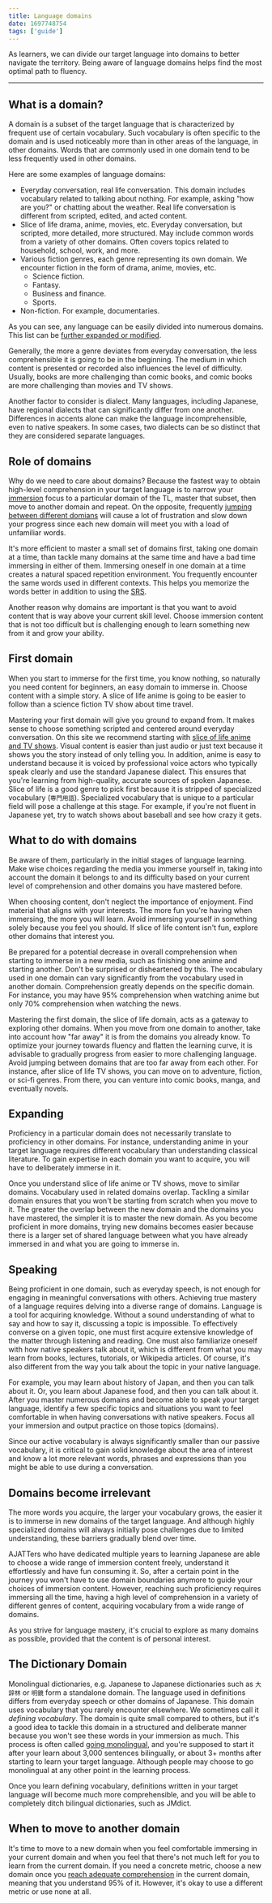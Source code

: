 ```yaml
---
title: Language domains
date: 1697748754
tags: ['guide']
---
```


As learners,
we can divide our target language into domains
to better navigate the territory.
Being aware of language domains helps find the most optimal path to fluency.

****

## What is a domain?

A domain is a subset of the target language
that is characterized by frequent use of certain vocabulary.
Such vocabulary is often specific to the domain
and is used noticeably more than in other areas of the language, in other domains.
Words that are commonly used in one domain tend to be less frequently used in other domains.

Here are some examples of language domains:

* Everyday conversation, real life conversation.
  This domain includes vocabulary related to talking about nothing.
  For example, asking "how are you?" or chatting about the weather.
  Real life conversation is different from scripted, edited, and acted content.
* Slice of life drama, anime, movies, etc.
  Everyday conversation, but scripted, more detailed, more structured.
  May include common words from a variety of other domains.
  Often covers topics related to household, school, work, and more.
* Various fiction genres, each genre representing its own domain.
  We encounter fiction in the form of drama, anime, movies, etc.
  * Science fiction.
  * Fantasy.
  * Business and finance.
  * Sports.
* Non-fiction.
  For example, documentaries.

As you can see,
any language can be easily divided into numerous domains.
This list can be [further expanded or modified](how-broad-or-narrow-is-a-domain-of-language.html).

Generally,
the more a genre deviates from everyday conversation,
the less comprehensible it is going to be in the beginning.
The medium in which content is presented or recorded also influences the level of difficulty.
Usually, books are more challenging than comic books,
and comic books are more challenging than movies and TV shows.

Another factor to consider is dialect.
Many languages, including Japanese, have regional dialects
that can significantly differ from one another.
Differences in accents alone can make the language incomprehensible,
even to native speakers.
In some cases,
two dialects can be so distinct that they are considered separate languages.

## Role of domains

Why do we need to care about domains?
Because the fastest way to obtain high-level comprehension in your target language is to
narrow your [immersion](whats-immersion.html) focus to a particular domain of the TL,
master that subset, then move to another domain and repeat.
On the opposite, frequently [jumping between different domians](is-it-more-efficient-to-stick-to-one-domain.html)
will cause a lot of frustration
and slow down your progress
since each new domain will meet you with a load of unfamiliar words.

It's more efficient to master a small set of domains first,
taking one domain at a time,
than tackle many domains at the same time
and have a bad time immersing in either of them.
Immersing oneself in one domain at a time
creates a natural spaced repetition environment.
You frequently encounter the same words used in different contexts.
This helps you memorize the words better in addition to using the [SRS](spaced-repetition.html).

Another reason why domains are important
is that you want to avoid content that is way above your current skill level.
Choose immersion content that is not too difficult but is challenging enough
to learn something new from it and grow your ability.

## First domain

When you start to immerse for the first time,
you know nothing,
so naturally you need content for beginners,
an easy domain to immerse in.
Choose content with a simple story.
A slice of life anime is going to be easier to follow
than a science fiction TV show about time travel.

Mastering your first domain will give you ground to expand from.
It makes sense to choose something scripted and centered around everyday conversation.
On this site we recommend starting with [slice of life anime and TV shows](what-good-things-are-there-to-watch-for-a-complete-beginner.html).
Visual content is easier than just audio or just text
because it shows you the story instead of only telling you.
In addition,
anime is easy to understand because it is voiced by professional voice actors
who typically speak clearly and use the standard Japanese dialect.
This ensures that you're learning from high-quality,
accurate sources of spoken Japanese.
Slice of life is a good genre to pick first
because it is stripped of specialized vocabulary (`専門用語`).
Specialized vocabulary that is unique to a particular field will pose a challenge at this stage.
For example,
if you're not fluent in Japanese yet,
try to watch shows about baseball and see how crazy it gets.

## What to do with domains

Be aware of them,
particularly in the initial stages of language learning.
Make wise choices regarding the media you immerse yourself in,
taking into account the domain it belongs to
and its difficulty based on your current level of comprehension
and other domains you have mastered before.

When choosing content,
don't neglect the importance of enjoyment.
Find material that aligns with your interests.
The more fun you're having when immersing, the more you will learn.
Avoid immersing yourself in something solely because you feel you should.
If slice of life content isn't fun,
explore other domains that interest you.

Be prepared for a potential decrease in overall comprehension
when starting to immerse in a new media,
such as finishing one anime and starting another.
Don't be surprised or disheartened by this.
The vocabulary used in one domain can vary significantly
from the vocabulary used in another domain.
Comprehension greatly depends on the specific domain.
For instance,
you may have 95% comprehension when watching anime
but only 70% comprehension when watching the news.

Mastering the first domain,
the slice of life domain,
acts as a gateway to exploring other domains.
When you move from one domain to another,
take into account how "far away" it is from the domains you already know.
To optimize your journey towards fluency and flatten the learning curve,
it is advisable to gradually progress from easier to more challenging language.
Avoid jumping between domains that are too far away from each other.
For instance,
after slice of life TV shows, you can move on to adventure, fiction, or sci-fi genres.
From there, you can venture into comic books, manga, and eventually novels.

## Expanding

Proficiency in a particular domain does not necessarily
translate to proficiency in other domains.
For instance,
understanding anime in your target language requires
different vocabulary than understanding classical literature.
To gain expertise in each domain you want to acquire,
you will have to deliberately immerse in it.

Once you understand slice of life anime or TV shows,
move to similar domains.
Vocabulary used in related domains overlap.
Tackling a similar domain ensures that
you won't be starting from scratch when you move to it.
The greater the overlap between the new domain and the domains you have mastered,
the simpler it is to master the new domain.
As you become proficient in more domains,
trying new domains becomes easier
because there is a larger set of shared language
between what you have already immersed in and what you are going to immerse in.

## Speaking

Being proficient in one domain,
such as everyday speech,
is not enough for engaging in meaningful conversations with others.
Achieving true mastery of a language requires delving into a diverse range of domains.
Language is a tool for acquiring knowledge.
Without a sound understanding of what to say and how to say it, discussing a topic is impossible.
To effectively converse on a given topic,
one must first acquire extensive knowledge of the matter through listening and reading.
One must also familiarize oneself with how native speakers talk about it,
which is different from what you may learn from books, lectures, tutorials, or Wikipedia articles.
Of course, it's also different from the way you talk about the topic in your native language.

For example, you may learn about history of Japan, and then you can talk about it.
Or, you learn about Japanese food, and then you can talk about it.
After you master numerous domains and become able to speak your target language,
identify a few specific topics and situations you want to feel comfortable in
when having conversations with native speakers.
Focus all your immersion and output practice on those topics (domains).

Since our active vocabulary is always significantly smaller than our passive vocabulary,
it is critical to gain solid knowledge about the area of interest
and know a lot more relevant words, phrases and expressions
than you might be able to use during a conversation.

## Domains become irrelevant

The more words you acquire,
the larger your vocabulary grows,
the easier it is to immerse in new domains of the target language.
And although highly specialized domains will always initially pose challenges
due to limited understanding,
these barriers gradually blend over time.

AJATTers who have dedicated multiple years to learning Japanese
are able to choose a wide range of immersion content freely,
understand it effortlessly and have fun consuming it.
So, after a certain point in the journey
you won't have to use domain boundaries anymore to guide your choices of immersion content.
However,
reaching such proficiency
requires immersing all the time,
having a high level of comprehension in a variety of different genres of content,
acquiring vocabulary from a wide range of domains.

As you strive for language mastery,
it's crucial to explore as many domains as possible,
provided that the content is of personal interest.

## The Dictionary Domain

Monolingual dictionaries,
e.g. Japanese to Japanese dictionaries such as `大辞林` or `明鏡`
form a standalone domain.
The language used in definitions differs from everyday speech or other domains of Japanese.
This domain uses vocabulary that you rarely encounter elsewhere.
We sometimes call it *defining vocabulary*.
The domain is quite small compared to others,
but it's a good idea to tackle this domain in a structured and deliberate manner
because you won't see these words in your immersion as much.
This process is often called [going monolingual](going-monolingual.html),
and you're supposed to start it
after your learn about 3,000 sentences bilingually,
or about 3+ months after starting to learn your target language.
Although people may choose to go monolingual at any other point in the learning process.

Once you learn defining vocabulary,
definitions written in your target language will become much more comprehensible,
and you will be able to completely ditch bilingual dictionaries, such as JMdict.

## When to move to another domain

It's time to move to a new domain when you feel comfortable immersing in your current domain
and when you feel that there's not much left for you to learn from the current domain.
If you need a concrete metric,
choose a new domain once you
[reach adequate comprehension](whats-fluency.html) in the current domain,
meaning that you understand 95% of it.
However,
it's okay to use a different metric or use none at all.
